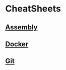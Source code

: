 # CheatSheets

## [Assembly](https://github.com/diaoshen/CheatSheets/blob/master/Assembly.md)
## [Docker](https://github.com/diaoshen/CheatSheets/blob/master/Docker.md)
## [Git](https://github.com/diaoshen/CheatSheets/blob/master/Git.md)
